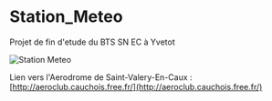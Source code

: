 
Station_Meteo
=============

Projet de fin d'etude du BTS SN EC à Yvetot

![Station Meteo](https://zupimages.net/up/18/16/bgc8.png)

Lien vers l'Aerodrome de Saint-Valery-En-Caux : [http://aeroclub.cauchois.free.fr/](http://aeroclub.cauchois.free.fr/)